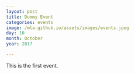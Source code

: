 ```yaml
---
layout: post
title: Dummy Event
categories: events
image: /mla.github.io/assets/images/events.jpeg
day: 10
month: October
year: 2017

---
```


This is the first event.